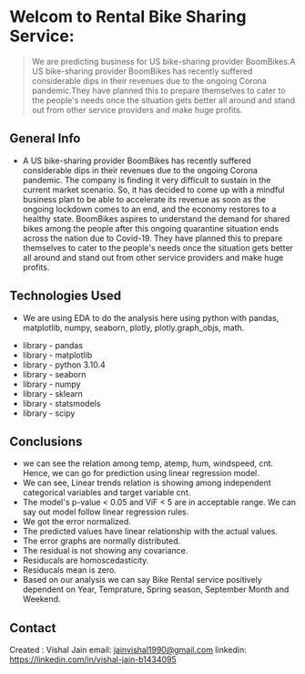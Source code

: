# Welcom to Rental Bike Sharing Service:
> We are predicting business for US bike-sharing provider BoomBikes.A US bike-sharing provider BoomBikes has recently suffered considerable dips in their revenues due to the ongoing Corona pandemic.They have planned this to prepare themselves to cater to the people's needs once the situation gets better all around and stand out from other service providers and make huge profits.

## General Info
*  A US bike-sharing provider BoomBikes has recently suffered considerable dips in their revenues due to the ongoing Corona pandemic. The company is finding it very difficult to sustain in the current market scenario. So, it has decided to come up with a mindful business plan to be able to accelerate its revenue as soon as the ongoing lockdown comes to an end, and the economy restores to a healthy state. BoomBikes aspires to understand the demand for shared bikes among the people after this ongoing quarantine situation ends across the nation due to Covid-19. They have planned this to prepare themselves to cater to the people's needs once the situation gets better all around and stand out from other service providers and make huge profits.

## Technologies Used
* We are using EDA to do the analysis here using python with pandas, matplotlib, numpy, seaborn, plotly, plotly.graph_objs, math.
- library - pandas
- library - matplotlib
- library - python 3.10.4
- library - seaborn
- library - numpy
- library - sklearn
- library - statsmodels
- library - scipy

## Conclusions
* we can see the relation among temp, atemp, hum, windspeed, cnt. Hence, we can go for prediction using linear regression model.
* We can see, Linear trends relation is showing among independent categorical variables and target variable cnt.
* The model's p-value < 0.05 and ViF < 5 are in acceptable range. We can say out model follow linear regression rules. 
* We got the error normalized.
* The predicted values have linear relationship with the actual values.
* The error graphs are normally distributed.
* The residual is not showing any covariance.
* Residucals are homoscedasticity.
* Residucals mean is zero.
* Based on our analysis we can say Bike Rental service positively dependent on Year, Temprature, Spring season, September Month and Weekend.

<!-- You don't have to answer all the questions - just the ones relevant to your project. -->

## Contact
Created :	Vishal Jain
email: 		jainvishal1990@gmail.com
linkedin: 	https://linkedin.com/in/vishal-jain-b1434095


<!-- Optional -->
<!-- ## License -->
<!-- This project is open source and available under the [... License](). -->

<!-- You don't have to include all sections - just the one's relevant to your project -->